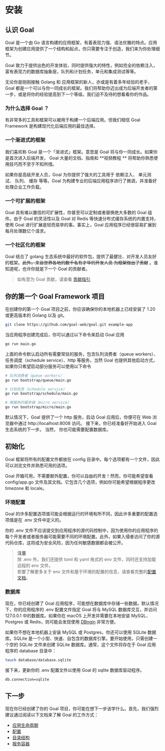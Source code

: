 # 安装

## 认识 Goal

Goal 是一个由 Go 语言构建的应用框架，有着表现力强、语法优雅的特点。应用框架为创建应用提供了一个结构和起点，你只需要专注于创造，我们来为你处理细节。

Goal 致力于提供出色的开发体验，同时提供强大的特性，例如完全的依赖注入，富有表现力的数据库抽象层，队列和计划任务，单元和集成测试等等。

无论你是刚刚接触 Golang 和 应用框架的新人，亦或是有着多年经验的老手， Goal
都是一个可以与你一同成长的框架。我们将帮助你迈出成为后端开发者的第一步，或是将你的经验提高到下一个等级。我们迫不及待的想看看你的作品。

### 为什么选择 Goal ？

有非常多的工具和框架可以被用于构建一个后端应用。但我们相信 Goal Framework 是构建现代化后端应用的最佳选择。

### 一个渐进式的框架

我们喜欢称 Goal 是一个「渐进式」框架。意思是 Goal 将与你一同成长。如果你是首次进入后端开发， Goal 大量的文档、指南和 **视频教程
** 将帮助你熟悉使用技巧而不至于不知所措。

如果你是高级开发人员，Goal 为你提供了强大的工具用于 依赖注入、 单元测试、 队列、 缓存 等等。Goal
为构建专业的后端应用程序进行了微调，并准备好处理企业工作负载。

### 一个可扩展的框架

Goal 具有难以置信的可扩展性，你甚至可以定制或者替换绝大多数的 Goal 组件。由于 Goal 的灵活性以及 Goal 对 Redis
等快速分布式缓存系统的内置支持，使用 Goal 进行扩展是轻而易举的事。事实上，Goal 应用程序已经很容易扩展到每月处理数亿个请求。

### 一个社区化的框架

Goal 结合了 golang 生态系统中最好的软件包，提供了最健壮、对开发人员友好的框架。~~此外，来自世界各地的数千名有才华的开发人员
为框架做出了贡献~~ 。谁知道呢，也许你就是下一个 Goal 的贡献者。
> 如有意为 Goal 贡献，请查看 [贡献指引](https://github.com/goal-web/doc/blob/wiki/%E5%89%8D%E8%A8%80/%E8%B4%A1%E7%8C%AE%E6%8C%87%E5%BC%95.md)

## 你的第一个 Goal Framework 项目

在创建你的第一个 Goal 项目之前，你应该确保你的本地机器上已经安装了 1.20 或更高版本的 Golang 以及 git。

```bash
git clone https://github.com/goal-web/goal.git example-app
```

当应用程序创建完成后，你可以通过以下命令来启动 Goal 应用

```bash
go run main.go
```

上面的命令默认启动所有需要常驻的服务，包含队列消费者（queue workers）、任务调度（schedule service）、http 等服务，当然 Goal
也提供其他启动方式，如果你只希望启动部分服务可以使用以下命令

```bash
# 队列消费者（queue workers）
go run bootstrap/queue/main.go

# 计划任务（schedule service）
go run bootstrap/schedule/main.go

# 微服务的服务端（micro service）
go run bootstrap/micro/main.go
```

默认情况下，Goal 提供了一个 http 服务，启动 Goal 应用后，你便可在 Web 浏览器中通过 http://localhost:8008 访问。
接下来，你已经准备好开始进入 Goal 生态系统的下一步。 当然， 你也可能需要配置数据库。

[//]: # (## Goal && Docker TODO 完善 docker-compose.yml)

## 初始化

Goal 框架将所有的配置文件都放在 config 目录中。每个选项都有一个文件，因此可以浏览文件并熟悉可用的选项。

Goal 开箱可用，不需要额外配置，你可以自由的开发！然而，你可能希望查看 config/app.go 文件及其文档。它包含几个选项，例如你可能希望根据程序更改
timezone 和 locale。

### 环境配置

Goal 的许多配置选项值可能会根据运行的环境有所不同，因此许多重要的配置选项值是在 .env 文件中定义的。

你的 .env 文件不应该提交到应用程序的源代码控制中，因为使用你的应用程序的每个开发者或者服务器可能需要不同的环境配置。此外，如果入侵者访问了你的源代码仓库，这将成为安全风险，因为任何敏感数据都会被公开。

> **注意**  
> 除 .env 外，我们还提供 toml 和 yaml 格式的 env 文件，同时还支持加载远程的 env 文件。  
> 若要了解更多关于 env
> 文件和基于环境的配置的信息，请查看完整的[配置文档](https://github.com/goal-web/doc/blob/wiki/%E5%85%A5%E9%97%A8%E6%8C%87%E5%8D%97/%E9%85%8D%E7%BD%AE%E4%BF%A1%E6%81%AF.md)。

### 数据库

现在，你已经创建了 Goal 应用程序，可能想在数据库中存储一些数据。默认情况下，你的应用程序的 .env 配置文件指定 Goal 将与 MySQL
数据库交互，并访问 127.0.0.1 中的数据库。如果你在 macOS 上开发并需要在本地安装 MySQL、Postgres 或
Redis，则可能会发现使用 [DBngin](https://dbngin.com/) 非常方便。

如果你不想在本地机器上安装 MySQL 或 Postgres，你还可以使用 SQLite 数据库。SQLite 是一个小型、快速、自包含的数据库引擎。要开始使用，只需创建一个空的
SQLite 文件来创建 SQLite 数据库。通常，这个文件将存在于 Goal 应用程序的 database 目录中：

```bash
touch database/database.sqlite
```

接下来，更新你的 .env 配置文件以使用 Goal 的 sqlite 数据库驱动程序。

```dotenv
db.connection=sqlite
```

## 下一步
现在你已经创建了你的 Goal 项目，你可能在想下一步该学什么。首先，我们强烈建议通过阅读以下文档来了解 Goal 的工作方式：

* [应用生命周期](https://github.com/goal-web/doc/blob/wiki/%E6%A0%B8%E5%BF%83%E6%9E%B6%E6%9E%84/%E5%BA%94%E7%94%A8%E5%91%A8%E6%9C%9F.md)
* [配置](https://github.com/goal-web/doc/blob/wiki/%E5%85%A5%E9%97%A8%E6%8C%87%E5%8D%97/%E9%85%8D%E7%BD%AE%E4%BF%A1%E6%81%AF.md)
* [目录结构](https://github.com/goal-web/doc/blob/wiki/%E5%85%A5%E9%97%A8%E6%8C%87%E5%8D%97/%E7%9B%AE%E5%BD%95%E7%BB%93%E6%9E%84.md)
* [服务容器](https://github.com/goal-web/doc/blob/wiki/%E6%A0%B8%E5%BF%83%E6%9E%B6%E6%9E%84/%E6%9C%8D%E5%8A%A1%E5%AE%B9%E5%99%A8.md)

